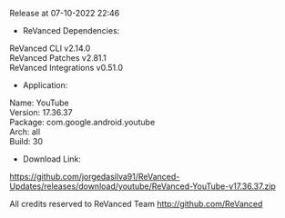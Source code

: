 Release at 07-10-2022 22:46
  
- ReVanced Dependencies:
  
ReVanced CLI v2.14.0  
ReVanced Patches v2.81.1  
ReVanced Integrations v0.51.0  

- Application:
  
Name: YouTube  
Version: 17.36.37  
Package: com.google.android.youtube  
Arch: all  
Build: 30  

- Download Link:
  
https://github.com/jorgedasilva91/ReVanced-Updates/releases/download/youtube/ReVanced-YouTube-v17.36.37.zip  

All credits reserved to ReVanced Team
http://github.com/ReVanced  
